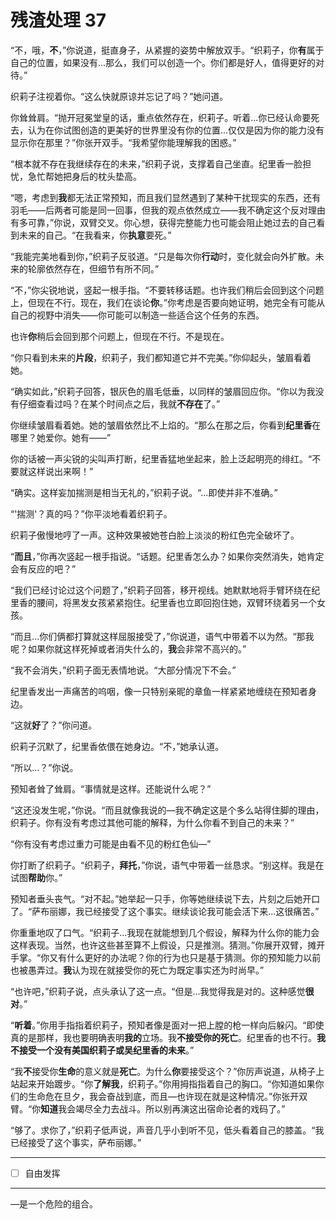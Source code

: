 # 残渣处理 37

“不，哦，**不**，”你说道，挺直身子，从紧握的姿势中解放双手。“织莉子，你**有**属于自己的位置，如果没有...那么，我们可以创造一个。你们都是好人，值得更好的对待。”

织莉子注视着你。“这么快就原谅并忘记了吗？”她问道。

你耸耸肩。“抛开冠冕堂皇的话，重点依然存在，织莉子。听着...你已经认命要死去，认为在你试图创造的更美好的世界里没有你的位置...仅仅是因为你的能力没有显示你在那里？”你张开双手。“我希望你能理解我的困惑。”

“根本就不存在我继续存在的未来，”织莉子说，支撑着自己坐直。纪里香一脸担忧，急忙帮她把身后的枕头垫高。

“嗯，考虑到**我**都无法正常预知，而且我们显然遇到了某种干扰现实的东西，还有羽毛——后两者可能是同一回事，但我的观点依然成立——我不确定这个反对理由有多可靠，”你说，双臂交叉。你心想，获得完整能力也可能会阻止她过去的自己看到未来的自己。“在我看来，你**执意**要死。”

“我能完美地看到你，”织莉子反驳道。“只是每次你**行动**时，变化就会向外扩散。未来的轮廓依然存在，但细节有所不同。”

“不，”你尖锐地说，竖起一根手指。“不要转移话题。也许我们稍后会回到这个问题上，但现在不行。现在，我们在谈论**你**。”你考虑是否要向她证明，她完全有可能从自己的视野中消失——你可能可以制造一些适合这个任务的东西。

也许**你**稍后会回到那个问题上，但现在不行。不是现在。

“你只看到未来的**片段**，织莉子，我们都知道它并不完美。”你仰起头，皱眉看着她。

“确实如此，”织莉子回答，银灰色的眉毛低垂，以同样的皱眉回应你。“你以为我没有仔细查看过吗？在某个时间点之后，我就**不存在**了。”

你继续皱眉看着她。她的皱眉依然比不上焰的。“那么在那之后，你看到**纪里香**在哪里？她爱你。她有——”

你的话被一声尖锐的尖叫声打断，纪里香猛地坐起来，脸上泛起明亮的绯红。“不要就这样说出来啊！”

“确实。这样妄加揣测是相当无礼的，”织莉子说。“...即使并非不准确。”

“'揣测'？真的吗？”你平淡地看着织莉子。

织莉子傲慢地哼了一声。这种效果被她苍白脸上淡淡的粉红色完全破坏了。

“**而且**，”你再次竖起一根手指说。“话题。纪里香怎么办？如果你突然消失，她肯定会有反应的吧？”

“我们已经讨论过这个问题了，”织莉子回答，移开视线。她默默地将手臂环绕在纪里香的腰间，将黑发女孩紧紧抱住。纪里香也立即回抱住她，双臂环绕着另一个女孩。

“而且...你们俩都打算就这样屈服接受了，”你说道，语气中带着不以为然。“那我呢？如果你就这样死掉或者消失什么的，**我**会非常不高兴的。”

“我不会消失，”织莉子面无表情地说。“大部分情况下不会。”

纪里香发出一声痛苦的呜咽，像一只特别亲昵的章鱼一样紧紧地缠绕在预知者身边。

“这就**好**了？”你问道。

织莉子沉默了，纪里香依偎在她身边。“不，”她承认道。

“所以...？”你说。

预知者耸了耸肩。“事情就是这样。还能说什么呢？”

“这还没发生呢，”你说。“而且就像我说的—我不确定这是个多么站得住脚的理由，织莉子。你有没有考虑过其他可能的解释，为什么你看不到自己的未来？”

“你有没有考虑过重力可能是由看不见的粉红色仙—”

你打断了织莉子。“织莉子，**拜托**，”你说，语气中带着一丝恳求。“别这样。我是在试图**帮助**你。”

预知者垂头丧气。“对不起。”她举起一只手，你等她继续说下去，片刻之后她开口了。“萨布丽娜，我已经接受了这个事实。继续谈论我可能会活下来...这很痛苦。”

你重重地叹了口气。“织莉子...我现在就能想到几个假设，解释为什么你的能力会这样表现。当然，也许这些甚至算不上假设，只是推测。猜测。”你展开双臂，摊开手掌。“你又有什么更好的办法呢？你的行为也只是基于猜测。你的预知能力以前也被愚弄过。**我**认为现在就接受你的死亡为既定事实还为时尚早。”

“也许吧，”织莉子说，点头承认了这一点。“但是...我觉得我是对的。这种感觉**很对**。”

“**听着**。”你用手指指着织莉子，预知者像是面对一把上膛的枪一样向后躲闪。“即使真的是那样，我也要明确表明**我的**立场。我**不接受你的死亡**。纪里香的也不行。**我不接受一个没有美国织莉子或吴纪里香的未来**。”

“我**不**接受你**生命**的意义就是**死亡**。为什么**你**要接受这个？”你厉声说道，从椅子上站起来开始踱步。“你**了解我**，织莉子。”你用拇指指着自己的胸口。“你知道如果你们的生命危在旦夕，我会奋战到底，而且—也许现在就是这种情况。”你张开双臂。“你**知道**我会竭尽全力去战斗。所以别再演这出宿命论者的戏码了。”

“够了。求你了，”织莉子低声说，声音几乎小到听不见，低头看着自己的膝盖。“我已经接受了这个事实，萨布丽娜。”

---

- [ ] 自由发挥

---

—是一个危险的组合。
